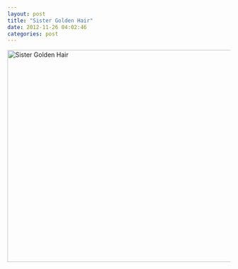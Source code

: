 ```yaml
---
layout: post
title: "Sister Golden Hair"
date: 2012-11-26 04:02:46
categories: post
---
```

<a href="http://www.flickr.com/photos/thenobot/8218836673/" title="Sister Golden Hair by thenobot, on Flickr"><img src="http://farm9.staticflickr.com/8198/8218836673_fefd41cd33_z.jpg" width="640" height="478" alt="Sister Golden Hair"></a>
